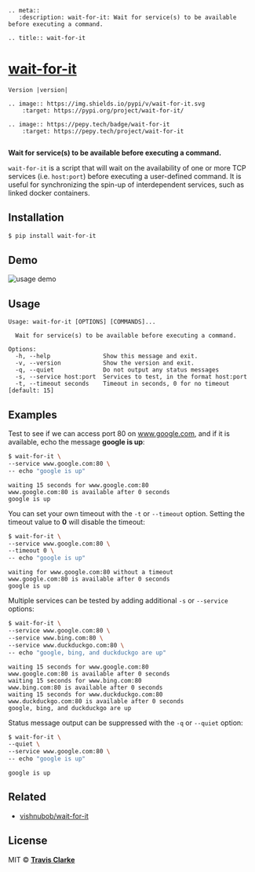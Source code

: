 ```eval_rst
.. meta::
   :description: wait-for-it: Wait for service(s) to be available before executing a command.

.. title:: wait-for-it
```

# [wait-for-it](https://pypi.org/project/wait-for-it/)

```eval_rst
Version |version|

.. image:: https://img.shields.io/pypi/v/wait-for-it.svg
    :target: https://pypi.org/project/wait-for-it/

.. image:: https://pepy.tech/badge/wait-for-it
    :target: https://pepy.tech/project/wait-for-it
    
```

**Wait for service(s) to be available before executing a command.**

`wait-for-it` is a script that will wait on the availability of one or more TCP services (i.e. `host:port`) before executing a user-defined command.
It is useful for synchronizing the spin-up of interdependent services, such as linked docker containers.

## Installation

```bash
$ pip install wait-for-it
```

## Demo
![usage demo](https://raw.githubusercontent.com/clarketm/wait-for-it/master/usage.gif)

## Usage
```text
Usage: wait-for-it [OPTIONS] [COMMANDS]...

  Wait for service(s) to be available before executing a command.

Options:
  -h, --help               Show this message and exit.
  -v, --version            Show the version and exit.
  -q, --quiet              Do not output any status messages
  -s, --service host:port  Services to test, in the format host:port
  -t, --timeout seconds    Timeout in seconds, 0 for no timeout  [default: 15]
```

## Examples

Test to see if we can access port 80 on www.google.com, and if it is available, echo the message **google is up**:

```bash
$ wait-for-it \
--service www.google.com:80 \
-- echo "google is up"
```

```text
waiting 15 seconds for www.google.com:80
www.google.com:80 is available after 0 seconds
google is up
```

You can set your own timeout with the `-t` or `--timeout` option. Setting the timeout value to **0** will disable the timeout:

```bash
$ wait-for-it \
--service www.google.com:80 \
--timeout 0 \
-- echo "google is up"
```

```text
waiting for www.google.com:80 without a timeout
www.google.com:80 is available after 0 seconds
google is up
```

Multiple services can be tested by adding additional `-s` or `--service` options:

```bash
$ wait-for-it \
--service www.google.com:80 \
--service www.bing.com:80 \
--service www.duckduckgo.com:80 \
-- echo "google, bing, and duckduckgo are up"
```

```text
waiting 15 seconds for www.google.com:80
www.google.com:80 is available after 0 seconds
waiting 15 seconds for www.bing.com:80
www.bing.com:80 is available after 0 seconds
waiting 15 seconds for www.duckduckgo.com:80
www.duckduckgo.com:80 is available after 0 seconds
google, bing, and duckduckgo are up
```

Status message output can be suppressed with the `-q` or `--quiet` option:

```bash
$ wait-for-it \
--quiet \
--service www.google.com:80 \
-- echo "google is up"
```

```text
google is up
```

## Related
* [vishnubob/wait-for-it](https://github.com/vishnubob/wait-for-it)

## License

MIT © [**Travis Clarke**](https://blog.travismclarke.com/)

